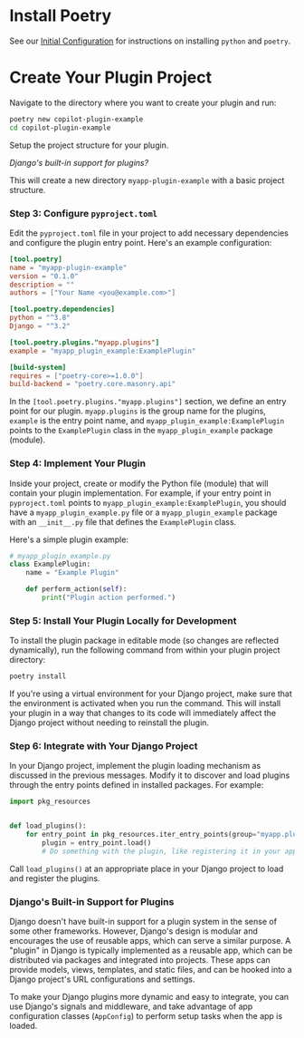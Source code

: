 # Install Poetry

See our [Initial Configuration](INITIAL_CONFIG.md) for instructions on installing `python` and `poetry`.

# Create Your Plugin Project

Navigate to the directory where you want to create your plugin and run:

```bash
poetry new copilot-plugin-example
cd copilot-plugin-example
```

Setup the project structure for your plugin.

_Django's built-in support for plugins?_

This will create a new directory `myapp-plugin-example` with a basic project structure.

### Step 3: Configure `pyproject.toml`

Edit the `pyproject.toml` file in your project to add necessary dependencies and configure the plugin entry point.
Here's an example configuration:

```toml
[tool.poetry]
name = "myapp-plugin-example"
version = "0.1.0"
description = ""
authors = ["Your Name <you@example.com>"]

[tool.poetry.dependencies]
python = "^3.8"
Django = "^3.2"

[tool.poetry.plugins."myapp.plugins"]
example = "myapp_plugin_example:ExamplePlugin"

[build-system]
requires = ["poetry-core>=1.0.0"]
build-backend = "poetry.core.masonry.api"
```

In the `[tool.poetry.plugins."myapp.plugins"]` section, we define an entry point for our plugin. `myapp.plugins` is the
group name for the plugins, `example` is the entry point name, and `myapp_plugin_example:ExamplePlugin` points to the
`ExamplePlugin` class in the `myapp_plugin_example` package (module).

### Step 4: Implement Your Plugin

Inside your project, create or modify the Python file (module) that will contain your plugin implementation. For
example, if your entry point in `pyproject.toml` points to `myapp_plugin_example:ExamplePlugin`, you should have a
`myapp_plugin_example.py` file or a `myapp_plugin_example` package with an `__init__.py` file that defines the
`ExamplePlugin` class.

Here's a simple plugin example:

```python
# myapp_plugin_example.py
class ExamplePlugin:
    name = "Example Plugin"

    def perform_action(self):
        print("Plugin action performed.")
```

### Step 5: Install Your Plugin Locally for Development

To install the plugin package in editable mode (so changes are reflected dynamically), run the following command from
within your plugin project directory:

```bash
poetry install
```

If you're using a virtual environment for your Django project, make sure that the environment is activated when you run
the command. This will install your plugin in a way that changes to its code will immediately affect the Django project
without needing to reinstall the plugin.

### Step 6: Integrate with Your Django Project

In your Django project, implement the plugin loading mechanism as discussed in the previous messages. Modify it to
discover and load plugins through the entry points defined in installed packages. For example:

```python
import pkg_resources


def load_plugins():
    for entry_point in pkg_resources.iter_entry_points(group="myapp.plugins"):
        plugin = entry_point.load()
        # Do something with the plugin, like registering it in your application
```

Call `load_plugins()` at an appropriate place in your Django project to load and register the plugins.

### Django's Built-in Support for Plugins

Django doesn't have built-in support for a plugin system in the sense of some other frameworks. However, Django's design
is modular and encourages the use of reusable apps, which can serve a similar purpose. A "plugin" in Django is typically
implemented as a reusable app, which can be distributed via packages and integrated into projects. These apps can
provide models, views, templates, and static files, and can be hooked into a Django project's URL configurations and
settings.

To make your Django plugins more dynamic and easy to integrate, you can use Django's signals and middleware, and take
advantage of app configuration classes (`AppConfig`) to perform setup tasks when the app is loaded.
